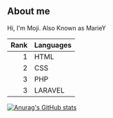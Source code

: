 ## About me

Hi, I'm Moji. Also Known as MarieY

| Rank | Languages |
|-----:|-----------|
|     1| HTML      |
|     2| CSS       |
|     3| PHP       |
|     3| LARAVEL   |


[![Anurag's GitHub stats](https://github-readme-stats.vercel.app/api?username=moji55)](https://github.com/anuraghazra/github-readme-stats)
